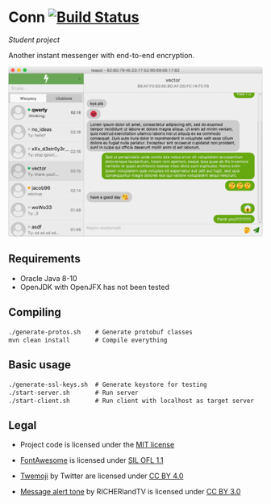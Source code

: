 # Conn [![Build Status](https://travis-ci.org/conn-team/conn.svg?branch=master)](https://travis-ci.org/conn-team/conn)

*Student project*

Another instant messenger with end-to-end encryption.

![Screenshot](screenshot.png)

## Requirements

- Oracle Java 8-10
- OpenJDK with OpenJFX has not been tested

## Compiling

    ./generate-protos.sh    # Generate protobuf classes
    mvn clean install       # Compile everything

## Basic usage

    ./generate-ssl-keys.sh  # Generate keystore for testing
    ./start-server.sh       # Run server
    ./start-client.sh       # Run client with localhost as target server

## Legal

- Project code is licensed under the [MIT license](https://opensource.org/licenses/MIT)

- [FontAwesome](https://fontawesome.com/license) is licensed under [SIL OFL 1.1](http://scripts.sil.org/cms/scripts/page.php?site_id=nrsi&id=OFL)

- [Twemoji](https://github.com/twitter/twemoji) by Twitter are licensed under [CC BY 4.0](https://creativecommons.org/licenses/by/4.0/)

- [Message alert tone](https://freesound.org/people/RICHERlandTV/sounds/351540/) by RICHERlandTV is licensed under [CC BY 3.0](https://creativecommons.org/licenses/by/3.0/)
